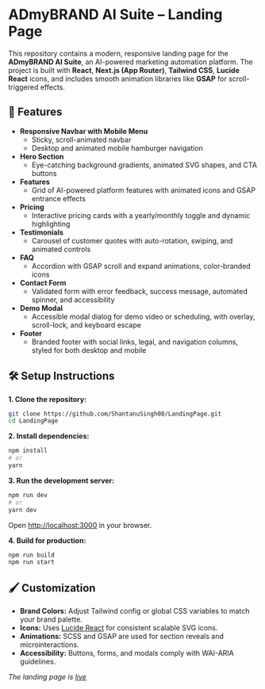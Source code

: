 # ADmyBRAND AI Suite – Landing Page

This repository contains a modern, responsive landing page for the **ADmyBRAND AI Suite**, an AI-powered marketing automation platform.
The project is built with **React**, **Next.js (App Router)**, **Tailwind CSS**, **Lucide React** icons, and includes smooth animation libraries like **GSAP** for scroll-triggered effects.

## 🚀 Features

- **Responsive Navbar with Mobile Menu**
    - Sticky, scroll-animated navbar
    - Desktop and animated mobile hamburger navigation
- **Hero Section**
    - Eye-catching background gradients, animated SVG shapes, and CTA buttons
- **Features**
    - Grid of AI-powered platform features with animated icons and GSAP entrance effects
- **Pricing**
    - Interactive pricing cards with a yearly/monthly toggle and dynamic highlighting
- **Testimonials**
    - Carousel of customer quotes with auto-rotation, swiping, and animated controls
- **FAQ**
    - Accordion with GSAP scroll and expand animations, color-branded icons
- **Contact Form**
    - Validated form with error feedback, success message, automated spinner, and accessibility
- **Demo Modal**
    - Accessible modal dialog for demo video or scheduling, with overlay, scroll-lock, and keyboard escape
- **Footer**
    - Branded footer with social links, legal, and navigation columns, styled for both desktop and mobile


## 🛠️ Setup Instructions

**1. Clone the repository:**

```bash
git clone https://github.com/ShantanuSingh08/LandingPage.git
cd LandingPage
```

**2. Install dependencies:**

```bash
npm install
# or
yarn
```

**3. Run the development server:**

```bash
npm run dev
# or
yarn dev
```

Open [http://localhost:3000](http://localhost:3000/) in your browser.

**4. Build for production:**

```bash
npm run build
npm run start
```


## 🖌️ Customization

- **Brand Colors:**
Adjust Tailwind config or global CSS variables to match your brand palette.
- **Icons:**
Uses [Lucide React](https://lucide.dev/) for consistent scalable SVG icons.
- **Animations:**
SCSS and GSAP are used for section reveals and microinteractions.
- **Accessibility:**
Buttons, forms, and modals comply with WAI-ARIA guidelines.

*The landing page is [live](https://landing-page-omega-six-49.vercel.app/)*



